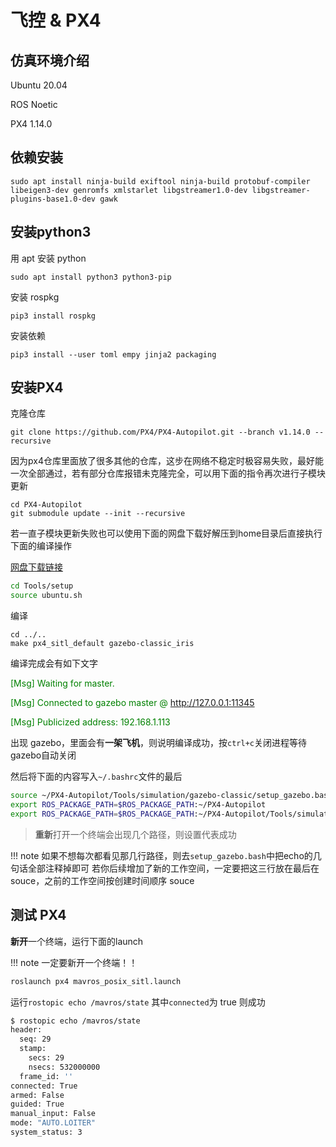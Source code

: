 # 飞控 & PX4

## 仿真环境介绍

Ubuntu 20.04

ROS Noetic

PX4 1.14.0

## 依赖安装

```
sudo apt install ninja-build exiftool ninja-build protobuf-compiler libeigen3-dev genromfs xmlstarlet libgstreamer1.0-dev libgstreamer-plugins-base1.0-dev gawk
```

## 安装python3

用 apt 安装 python

```
sudo apt install python3 python3-pip
```

安装 rospkg

```
pip3 install rospkg
```

安装依赖

```
pip3 install --user toml empy jinja2 packaging
```

## 安装PX4

克隆仓库

```
git clone https://github.com/PX4/PX4-Autopilot.git --branch v1.14.0 --recursive
```

因为px4仓库里面放了很多其他的仓库，这步在网络不稳定时极容易失败，最好能一次全部通过，若有部分仓库报错未克隆完全，可以用下面的指令再次进行子模块更新

```
cd PX4-Autopilot
git submodule update --init --recursive
```

若一直子模块更新失败也可以使用下面的网盘下载好解压到home目录后直接执行下面的编译操作

[网盘下载链接](https://www.123912.com/s/CVqajv-amTCd)

```sh
cd Tools/setup
source ubuntu.sh
```

编译

```
cd ../..
make px4_sitl_default gazebo-classic_iris
```

编译完成会有如下文字

<font color="green">[Msg] Waiting for master.</font>

<font color="green">[Msg] Connected to gazebo master @ http://127.0.0.1:11345</font>

<font color="green">[Msg] Publicized address: 192.168.1.113</font>

出现 gazebo，里面会有**一架飞机**，则说明编译成功，按`ctrl+c`关闭进程等待gazebo自动关闭

然后将下面的内容写入`~/.bashrc`文件的最后

```bash
source ~/PX4-Autopilot/Tools/simulation/gazebo-classic/setup_gazebo.bash ~/PX4-Autopilot ~/PX4-Autopilot/build/px4_sitl_default
export ROS_PACKAGE_PATH=$ROS_PACKAGE_PATH:~/PX4-Autopilot
export ROS_PACKAGE_PATH=$ROS_PACKAGE_PATH:~/PX4-Autopilot/Tools/simulation/gazebo-classic/sitl_gazebo-classic
```

> **重新**打开一个终端会出现几个路径，则设置代表成功
>

!!! note
    如果不想每次都看见那几行路径，则去`setup_gazebo.bash`中把echo的几句话全部注释掉即可
    若你后续增加了新的工作空间，一定要把这三行放在最后在 souce，之前的工作空间按创建时间顺序 souce

## 测试 PX4

**新开**一个终端，运行下面的launch

!!! note
    一定要新开一个终端！！

```bash
roslaunch px4 mavros_posix_sitl.launch
```

运行`rostopic echo /mavros/state`   其中`connected`为 true 则成功

```bash
$ rostopic echo /mavros/state
header: 
  seq: 29
  stamp: 
    secs: 29
    nsecs: 532000000
  frame_id: ''
connected: True
armed: False
guided: True
manual_input: False
mode: "AUTO.LOITER"
system_status: 3
```

